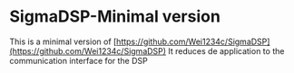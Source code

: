 # SigmaDSP-Minimal version
This is a minimal version of [https://github.com/Wei1234c/SigmaDSP](https://github.com/Wei1234c/SigmaDSP)
It reduces de application to the communication interface for the DSP